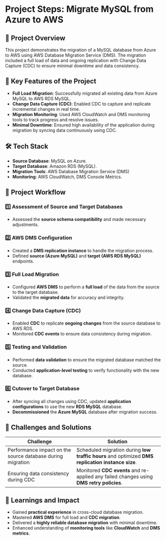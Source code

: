 # Project Steps: Migrate MySQL from Azure to AWS

## 🚀 Project Overview
This project demonstrates the migration of a MySQL database from Azure to AWS using AWS Database Migration Service (DMS). The migration included a full load of data and ongoing replication with Change Data Capture (CDC) to ensure minimal downtime and data consistency.

## 🌟 Key Features of the Project
- **Full Load Migration**: Successfully migrated all existing data from Azure MySQL to AWS RDS MySQL.
- **Change Data Capture (CDC)**: Enabled CDC to capture and replicate incremental changes in real time.
- **Migration Monitoring**: Used AWS CloudWatch and DMS monitoring tools to track progress and resolve issues.
- **Minimal Downtime**: Ensured high availability of the application during migration by syncing data continuously using CDC.

## 🛠 Tech Stack
- **Source Database**: MySQL on Azure.
- **Target Database**: Amazon RDS (MySQL).
- **Migration Tools**: AWS Database Migration Service (DMS)
- **Monitoring**: AWS CloudWatch, DMS Console Metrics.

## 📜 Project Workflow

### **1️⃣ Assessment of Source and Target Databases**
- Assessed the **source schema compatibility** and made necessary adjustments.

### **2️⃣ AWS DMS Configuration**
- Created a **DMS replication instance** to handle the migration process.
- Defined **source (Azure MySQL)** and **target (AWS RDS MySQL)** endpoints.

### **3️⃣ Full Load Migration**
- Configured **AWS DMS** to perform a **full load** of the data from the source to the target database.
- Validated the **migrated data** for accuracy and integrity.

### **4️⃣ Change Data Capture (CDC)**
- Enabled **CDC** to replicate **ongoing changes** from the source database to AWS RDS.
- Monitored **CDC events** to ensure data consistency during migration.

### **5️⃣ Testing and Validation**
- Performed **data validation** to ensure the migrated database matched the source.
- Conducted **application-level testing** to verify functionality with the new database.

### **6️⃣ Cutover to Target Database**
- After syncing all changes using CDC, updated **application configurations** to use the new **RDS MySQL** database.
- **Decommissioned** the **Azure MySQL** database after migration success.

## 🚧 Challenges and Solutions

| Challenge | Solution |
|-----------|----------|
| Performance impact on the source database during migration | Scheduled migration during **low traffic hours** and optimized **DMS replication instance size**. |
| Ensuring data consistency during CDC | Monitored **CDC events** and re-applied any failed changes using **DMS retry policies**. |

## 🎯 Learnings and Impact
- Gained **practical experience** in cross-cloud database migration.
- Mastered **AWS DMS** for full load and **CDC migration**.
- Delivered a **highly reliable database migration** with minimal downtime.
- Enhanced understanding of **monitoring tools** like **CloudWatch** and **DMS metrics**.
